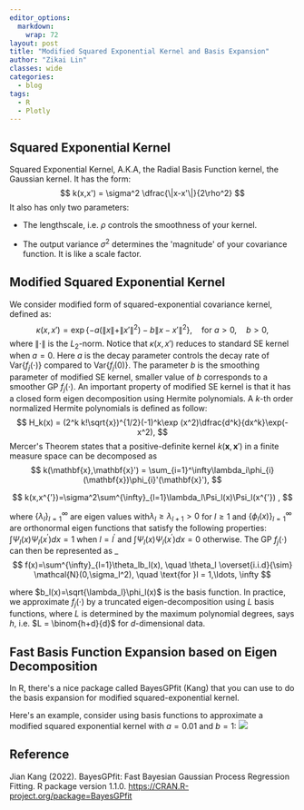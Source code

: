 ```yaml
---
editor_options: 
  markdown: 
    wrap: 72
layout: post
title: "Modified Squared Exponential Kernel and Basis Expansion"
author: "Zikai Lin"
classes: wide 
categories:
  - blog
tags:
  - R
  - Plotly
---
```


## Squared Exponential Kernel

Squared Exponential Kernel, A.K.A, the Radial Basis Function kernel, the
Gaussian kernel. It has the form:
$$
k(x,x') = \sigma^2 \dfrac{\|x-x'\|}{2\rho^2}
$$
It also has only two parameters:

-   The lengthscale, i.e. $\rho$ controls the smoothness of your kernel.

-   The output variance $\sigma^2$ determines the 'magnitude' of your
    covariance function. It is like a scale factor.

## Modified Squared Exponential Kernel

We consider modified form of squared-exponential covariance kernel,
defined as:
$$
\kappa(x, x') = \exp\{-a(\|x\| + \|x'\|^2) - b \|x - x'\|^2\},\quad \text{for }a>0, \quad b> 0,
$$
where $\|\cdot\|$ is the  $L_2$-norm. Notice that $\kappa(x, x')$ reduces to standard SE kernel when $a = 0$. Here $a$ is the decay parameter  controls the decay rate of $\mathrm{Var}\{f_j(\cdot)\}$ compared to $\mathrm{Var}\{f_j(0)\}$. The parameter $b$ is the smoothing parameter of modified SE kernel, smaller value of $b$ corresponds to a smoother GP $f_j(\cdot)$. An important property of modified SE kernel is that it has a closed form eigen decomposition using Hermite polynomials. A $k$-th order normalized Hermite polynomials is defined as follow: 
$$
H_k(x) = (2^k k!\sqrt{x})^{1/2}(-1)^k\exp (x^2)\dfrac{d^k}{dx^k}\exp(-x^2),
$$
Mercer's Theorem states that a positive-definite kernel $k(\mathbf{x},\mathbf{x}')$ in a finite measure
space can be decomposed as 
$$
k(\mathbf{x},\mathbf{x}') = \sum_{i=1}^\infty\lambda_i\phi_{i}(\mathbf{x})\phi_{i}'(\mathbf{x}'),
$$

$$
k(x,x^{'})=\sigma^2\sum^{\infty}_{l=1}\lambda_l\Psi_l(x)\Psi_l(x^{'}) ,
$$

where $\{\lambda_l\}^{\infty}_{l=1}$ are eigen values with$\lambda_l\geq\lambda_{l+1}>0$ for $l\geq1$ and
$\{\phi_l(x)\}^{\infty}_{l=1}$ are orthonormal eigen functions that satisfy the following properties: $\int\Psi_l(x)\Psi_l(x^{'})dx=1$ when $l=l^{'}$ and $\int\Psi_l(x)\Psi_l(x^{'})dx=0$ otherwise. The GP
$f_j(\cdot)$ can then be represented as _
$$
f(x)=\sum^{\infty}_{l=1}\theta_lb_l(x), \quad \theta_l \overset{i.i.d}{\sim} \mathcal{N}(0,\sigma_l^2), \quad \text{for }l = 1,\ldots, \infty
$$

where $b_l(x)=\sqrt{\lambda_l}\phi_l(x)$ is the basis function. In practice, we approximate $f_j(\cdot)$ by a truncated eigen-decomposition using $L$ basis functions, where $L$ is determined by the maximum
polynomial degrees, says $h$, i.e. $L = \binom{h+d}{d}$ for $d$-dimensional data. 

## Fast Basis Function Expansion based on Eigen Decomposition

In R, there's a nice package called BayesGPfit (Kang) that you can use to do the basis expansion for modified squared-exponential kernel.

Here's an example, consider using basis functions to approximate a modified squared exponential kernel with $a =0.01$ and $b = 1$:
![](2022-09-30-squared_exponential_kernel_files/figure-markdown_strict/pressure-1.png)

## Reference

Jian Kang (2022). BayesGPfit: Fast Bayesian Gaussian Process Regression
Fitting. R package version 1.1.0.
<https://CRAN.R-project.org/package=BayesGPfit>
